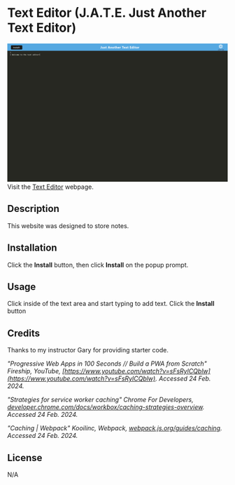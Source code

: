 # Text Editor (J.A.T.E. Just Another Text Editor)

![Text Editor](./screenshot.png)
Visit the [Text Editor]( https://kdelaria-text-editor-90cd26e67332.herokuapp.com/) webpage.

## Description

 This website was designed to store notes.

## Installation

Click the **Install** button, then click **Install** on the popup prompt.

## Usage

Click inside of the text area and start typing to add text.  Click the **Install** button

## Credits

Thanks to my instructor Gary for providing starter code.

*"Progressive Web Apps in 100 Seconds // Build a PWA from Scratch" Fireship, YouTube, *[https://www.youtube.com/watch?v=sFsRylCQblw](https://www.youtube.com/watch?v=sFsRylCQblw)*. Accessed 24 Feb. 2024.*

*"Strategies for service worker caching" Chrome For Developers, *[developer.chrome.com/docs/workbox/caching-strategies-overview](https://developer.chrome.com/docs/workbox/caching-strategies-overview/)*. Accessed 24 Feb. 2024.*

*"Caching | Webpack" Kooilinc,  Webpack, *[webpack.js.org/guides/caching](https://webpack.js.org/guides/caching/)*. Accessed 24 Feb. 2024.*

## License
N/A